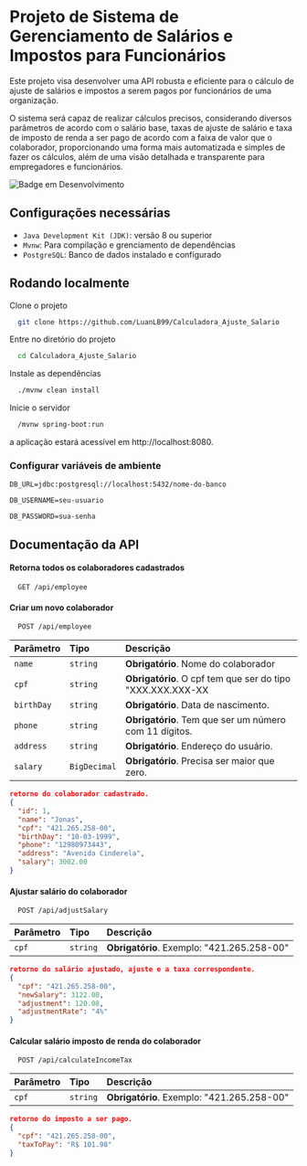 # Projeto de Sistema de Gerenciamento de Salários e Impostos para Funcionários


Este projeto visa desenvolver uma API robusta e eficiente para o cálculo de ajuste de salários e impostos a serem pagos por funcionários de uma organização. 

O sistema será capaz de realizar cálculos precisos, considerando diversos parâmetros de acordo com o salário base, taxas de ajuste de salário e taxa de imposto de renda a ser pago de acordo com a faixa de valor que o colaborador, proporcionando uma forma mais automatizada e simples de fazer os cálculos, além de uma visão detalhada e transparente para empregadores e funcionários.

![Badge em Desenvolvimento](http://img.shields.io/static/v1?label=STATUS&message=EM%20DESENVOLVIMENTO&color=GREEN&style=for-the-badge)

## Configurações necessárias

- `Java Development Kit (JDK)`: versão 8 ou superior
- `Mvnw`: Para compilação e grenciamento de dependências
- `PostgreSQL`: Banco de dados instalado e configurado

## Rodando localmente

Clone o projeto

```bash
  git clone https://github.com/LuanLB99/Calculadora_Ajuste_Salario
```

Entre no diretório do projeto

```bash
  cd Calculadora_Ajuste_Salario
```

Instale as dependências

```bash
  ./mvnw clean install
```

Inicie o servidor

```bash
  /mvnw spring-boot:run
```

a aplicação estará acessível em http://localhost:8080.

### Configurar variáveis de ambiente

`DB_URL=jdbc:postgresql://localhost:5432/nome-do-banco`

`DB_USERNAME=seu-usuario`

`DB_PASSWORD=sua-senha`



## Documentação da API

#### Retorna todos os colaboradores cadastrados

```http
  GET /api/employee
```

#### Criar um novo colaborador

```http
  POST /api/employee
```

| Parâmetro   | Tipo       | Descrição                                   |
| :---------- | :--------- | :------------------------------------------ |
| `name`      | `string` | **Obrigatório**. Nome do colaborador |
| `cpf` | `string`      | **Obrigatório**. O cpf tem que ser do tipo "XXX.XXX.XXX-XX |
| `birthDay` | `string` | **Obrigatório**. Data de nascimento. |
| `phone`      | `string` | **Obrigatório**. Tem que ser um número com 11 dígitos.|
| `address`      | `string` | **Obrigatório**. Endereço do usuário. |
| `salary`      | `BigDecimal` | **Obrigatório**. Precisa ser maior que zero. |


```json
retorno do colaborador cadastrado.
{
  "id": 1,
  "name": "Jonas",
  "cpf": "421.265.258-00",
  "birthDay": "10-03-1999",
  "phone": "12980973443",
  "address": "Avenida Cinderela",
  "salary": 3002.00
}
```

#### Ajustar salário do colaborador

```http
  POST /api/adjustSalary
```

| Parâmetro   | Tipo       | Descrição                                   |
| :---------- | :--------- | :------------------------------------------ |
| `cpf` | `string`      | **Obrigatório**. Exemplo: "421.265.258-00" |

```json
retorno do salário ajustado, ajuste e a taxa correspondente.
{
  "cpf": "421.265.258-00",
  "newSalary": 3122.08,
  "adjustment": 120.08,
  "adjustmentRate": "4%"
}
```

#### Calcular salário imposto de renda do colaborador

```http
  POST /api/calculateIncomeTax
```

| Parâmetro   | Tipo       | Descrição                                   |
| :---------- | :--------- | :------------------------------------------ |
| `cpf` | `string`      | **Obrigatório**. Exemplo: "421.265.258-00" |

```json
retorno do imposto a ser pago.
{
  "cpf": "421.265.258-00",
  "taxToPay": "R$ 101.98"
}
```

